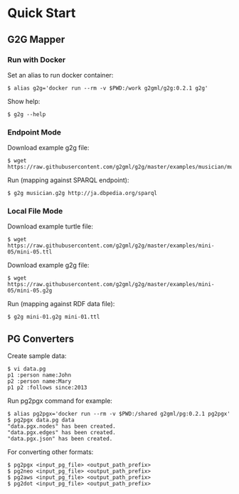 # Quick Start

## G2G Mapper

### Run with Docker

Set an alias to run docker container:

    $ alias g2g='docker run --rm -v $PWD:/work g2gml/g2g:0.2.1 g2g'

Show help:

    $ g2g --help

### Endpoint Mode

Download example g2g file:

    $ wget https://raw.githubusercontent.com/g2gml/g2g/master/examples/musician/musician.g2g
    
Run (mapping against SPARQL endpoint):

    $ g2g musician.g2g http://ja.dbpedia.org/sparql

### Local File Mode

Download example turtle file:

    $ wget https://raw.githubusercontent.com/g2gml/g2g/master/examples/mini-05/mini-05.ttl
    
Download example g2g file:

    $ wget https://raw.githubusercontent.com/g2gml/g2g/master/examples/mini-05/mini-05.g2g
    
Run (mapping against RDF data file):

    $ g2g mini-01.g2g mini-01.ttl

## PG Converters

Create sample data:

    $ vi data.pg
    p1 :person name:John
    p2 :person name:Mary
    p1 p2 :follows since:2013

Run pg2pgx command for example:

    $ alias pg2pgx='docker run --rm -v $PWD:/shared g2gml/pg:0.2.1 pg2pgx'
    $ pg2pgx data.pg data
    "data.pgx.nodes" has been created.
    "data.pgx.edges" has been created.
    "data.pgx.json" has been created.

For converting other formats:

    $ pg2pgx <input_pg_file> <output_path_prefix>
    $ pg2neo <input_pg_file> <output_path_prefix>
    $ pg2aws <input_pg_file> <output_path_prefix>
    $ pg2dot <input_pg_file> <output_path_prefix>
